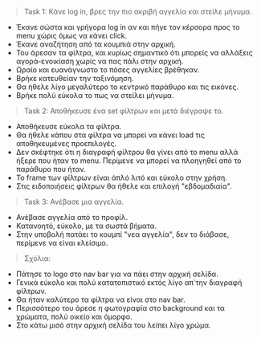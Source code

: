 >Task 1: Κάνε log in, βρες την πιο ακριβή αγγελία και στείλε μήνυμα.
* Έκανε σώστα και γρήγορα log in αν και πήγε τον κέρσορα προς το menu χώρις όμως να κάνει click.
* Έκανε αναζήτηση από τα κουμπιά στην αρχική.
* Του άρεσαν τα φίλτρα, και κυρίως σημαντικό ότι μπορείς να αλλάξεις αγορά-ενοικίαση χωρίς να πας πάλι στην αρχική.
* Ωραίο και ευανάγνωστο το πόσες αγγελίες βρέθηκαν.
* Βρήκε κατευθείαν την ταξινόμηση.
* Θα ήθελε λίγο μεγαλύτερο  το κεντρικό παράθυρο και τις εικόνες.
* Βρήκε πολύ εύκολα το πως να στείλει μήνυμα.

>Task 2: Αποθήκευσε ένα set φίλτρων και μετά διέγραψε το.
* Αποθήκευσε εύκολα τα φίλτρα.
* Θα ήθελε κάπου στα φίλτρα να μπορεί να κάνει load τις αποθηκευμένες προεπιλογές.
* Δεν σκέφτηκε ότι η διαγραφή φίλτρου θα γίνει από το menu αλλά ήξερε που ήταν το menu. Περίμενε να μπορεί να πλοηγηθεί από το παράθυρο που ήταν.
* Το frame των φίλτρων είναι άπλό λιτό και εύκολο στην χρήση.
* Στις ειδοποιήσεις φίλτρων θα ήθελε και επιλογή "εβδομαδιαία".

>Task 3: Ανέβασε μια αγγελία.
* Ανέβασε αγγελία από το προφίλ.
* Κατανοητό, εύκολο, με τα σωστά βήματα.
* Στην υποβολή πατάει το κουμπί "νεα αγγελία", δεν το διάβασε, περίμενε να είναι κλείσιμο.

>Σχόλια:
* Πάτησε το logo στο nav bar για να πάει στην αρχική σελίδα.
* Γενικά εύκολο και πολύ κατατοπιστικό εκτός λίγο απ΄την διαγραφή φίλτρων.
* Θα ήταν καλύτερο τα φίλτρα να είναι στο nav bar.
* Περισσότερο του άρεσε η φωτογραφία στο background και τα χρώματα, πολύ οικείο και όμορφο.
* Στο κάτω μισό στην αρχική σελίδα του λείπει λίγο χρώμα.
